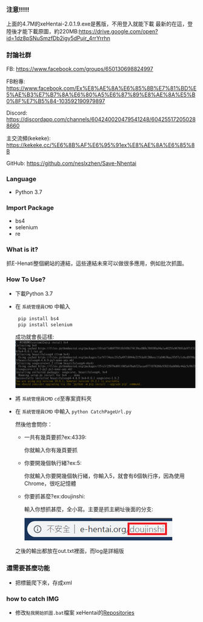 ### 注意!!!!!
上面的4.7M的xeHentai-2.0.1.9.exe是舊版，不用登入就能下載
最新的在這，登陸後才能下載原圖，約220MB:https://drive.google.com/open?id=1dz8pSNuSmzfDb2igy5dPujr_4rrYrrhn

### 討論社群
FB:
https://www.facebook.com/groups/650130698824997

FB粉專:
https://www.facebook.com/Ex%E8%AE%8A%E6%85%8B%E7%81%BD%E5%AE%B3%E7%B7%8A%E6%80%A5%E6%87%89%E8%AE%8A%E5%B0%8F%E7%B5%84-103592190979897

Discord:
https://discordapp.com/channels/604240020479541248/604255172050288660

主交流頻(kekeke):
https://kekeke.cc/%E6%8B%AF%E6%95%91ex%E8%AE%8A%E6%85%8B

GitHub:
https://github.com/neslxzhen/Save-Nhentai

### Language
 - Python 3.7

### Import Package
 - bs4
 - selenium
 - re

### What is it?
抓E-Henati整個網站的連結，這些連結未來可以做很多應用，例如批次抓圖。

### How To Use?
 - 下載Python 3.7
 - 在 `系統管理員CMD` 中輸入

        pip install bs4
        pip install selenium

    成功就會長這樣:
    ![Alt text](/doc/1.PNG)
-  將 `系統管理員CMD` `cd`至專案資料夾
-  在 `系統管理員CMD` 中輸入
    `python CatchPageUrl.py`

    然後他會問你：

    - 一共有幾頁要抓?ex:4339:
        
        你就輸入你有幾頁要抓

    - 你要開幾個執行緒?ex:5:
        
        你就輸入你要開幾個執行緒，你輸入5，就會有6個執行序，因為使用Chrome，很吃記憶體

    - 你要抓甚麼?ex:doujinshi:
        
        輸入你想抓甚麼，全小寫。主要是抓主網址後面的分支:

        ![Alt text](/doc/2.PNG)

    之後的輸出都放在out.txt裡面，而log是詳細版

### 還需要甚麼功能
 - 把標籤爬下來，存成xml

### how to catch IMG
- 修改`點我開始抓圖.bat`檔案
 xeHentai的[Repositories](https://github.com/fffonion/xeHentai)

